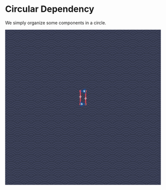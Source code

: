 # Circular Dependency

We simply organize some components in a circle.

![](circular-dependency.png)
